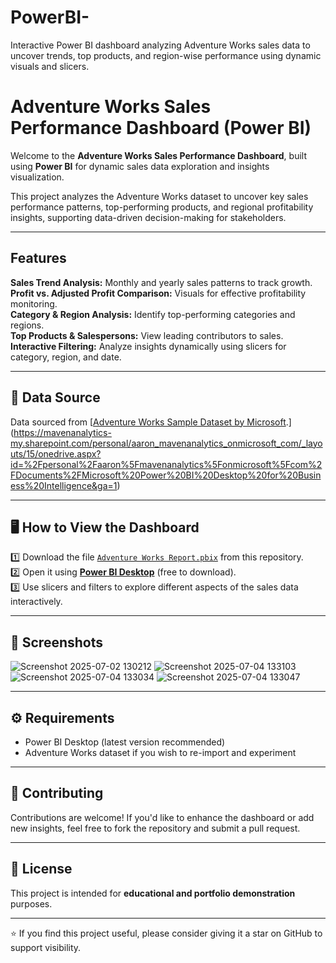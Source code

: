 # PowerBI-
Interactive Power BI dashboard analyzing Adventure Works sales data to uncover trends, top products, and region-wise performance using dynamic visuals and slicers.
#  Adventure Works Sales Performance Dashboard (Power BI)

Welcome to the **Adventure Works Sales Performance Dashboard**, built using **Power BI** for dynamic sales data exploration and insights visualization.

This project analyzes the Adventure Works dataset to uncover key sales performance patterns, top-performing products, and regional profitability insights, supporting data-driven decision-making for stakeholders.

---

##  Features

 **Sales Trend Analysis:** Monthly and yearly sales patterns to track growth.  
 **Profit vs. Adjusted Profit Comparison:** Visuals for effective profitability monitoring.  
 **Category & Region Analysis:** Identify top-performing categories and regions.  
 **Top Products & Salespersons:** View leading contributors to sales.  
 **Interactive Filtering:** Analyze insights dynamically using slicers for category, region, and date.

---

## 📂 Data Source

Data sourced from [[Adventure Works Sample Dataset by Microsoft](https://learn.microsoft.com/en-us/power-bi/sample-datasets).](https://mavenanalytics-my.sharepoint.com/personal/aaron_mavenanalytics_onmicrosoft_com/_layouts/15/onedrive.aspx?id=%2Fpersonal%2Faaron%5Fmavenanalytics%5Fonmicrosoft%5Fcom%2FDocuments%2FMicrosoft%20Power%20BI%20Desktop%20for%20Business%20Intelligence&ga=1)

---

## 🖥️ How to View the Dashboard

1️⃣ Download the file [`Adventure Works Report.pbix`](Adventure%20Works%20Report.pbix) from this repository.  
2️⃣ Open it using **[Power BI Desktop](https://powerbi.microsoft.com/desktop/)** (free to download).  
3️⃣ Use slicers and filters to explore different aspects of the sales data interactively.

---

## 📸 Screenshots

![Screenshot 2025-07-02 130212](https://github.com/user-attachments/assets/0849b525-3f5e-4107-b400-30fbb8e14172)
![Screenshot 2025-07-04 133103](https://github.com/user-attachments/assets/758766bd-393a-465b-b2c7-bcb62941475d)
![Screenshot 2025-07-04 133034](https://github.com/user-attachments/assets/9e2c798f-6948-431b-a206-345a860085db)
![Screenshot 2025-07-04 133047](https://github.com/user-attachments/assets/6472a81a-992c-47c3-aba2-5b29fb516598)

---

## ⚙️ Requirements

- Power BI Desktop (latest version recommended)
- Adventure Works dataset if you wish to re-import and experiment

---

## 🤝 Contributing

Contributions are welcome! If you'd like to enhance the dashboard or add new insights, feel free to fork the repository and submit a pull request.

---

## 🪪 License

This project is intended for **educational and portfolio demonstration** purposes.

---

⭐ If you find this project useful, please consider giving it a star on GitHub to support visibility.

